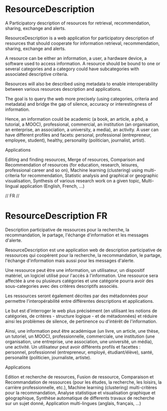 # ResourceDescription
A Participatory description of resources for retrieval, recommendation, sharing, exchange and alerts. 


ResourceDescription is a web application for participatory description of resources 
that should cooperate for information retrieval, recommendation, sharing, exchange 
and alerts.

A resource can be either an information, a user, a hardware device, a software used 
to access information. A resource should be bound to one or several categories and 
a category could have subcategories with associated descriptive criteria.

Resources will also be described using metadata to enable interoperability between 
various resources description and applications.

The goal is to query the web more precisely (using categories, criteria and metadata) 
and bridge the gap of silence, accuracy or interestingness of information. 


Hence, an information could be academic (a book, an article, a phd, a tutorial, a MOOC), 
professional, commercial, an institution (an organisation, an enterprise, an association, 
a university, a media), an activity.
A user can have different profiles and facets: personal, professional 
(entrepreneur, employee, student), healthy, personality (politician, journalist, artist).

Applications

Editing and finding resources, Merge of resources, Comparison and Recommendation 
of resources (for education, research, leisures, professional career and so on), 
Machine learning (clustering) using multi-criteria for recommendation, 
Statistic analysis and graphical or geographic visualisation, 
Synthesis of various research work on a given topic, 
Multi-lingual application (English, French, ...) 


// FR // 

# ResourceDescription FR 

Description participative de ressources pour la recherche, 
la recommandation, le partage, l'échange d'information et les messages d'alerte.

ResourceDescription est une application web de description participative de ressources 
qui coopèrent pour la recherche, la recommandation, le partage, l'échange d'information 
mais aussi pour les messages d'alerte.

Une ressource peut être une information, un utilisateur, un dispositif matériel, 
un logiciel utilisé pour l'accès à l'information. Une ressource sera affectée à 
une ou plusieurs catégories et une catégorie pourra avoir des sous-categories 
avec des critères descriptifs associés.

Les ressources seront également décrites par des métadonnées pour permettre 
l'interopérabilité entre différentes descriptions et applications.

Le but est d'interroger le web plus précisément 
(en utilisant les notions de catégories, de critères - structure logique - et de 
métadonnées) et réduire ainsi les problèmes de silence, de pertinence ou d'intérêt 
de l'information. 


Ainsi, une information peut être académique (un livre, un article, une thèse, un tutoriel, 
un MOOC), professionnelle, commerciale, une institution (une organisation, une entreprise, 
une association, une université, un média), une activité.
Un utilisateur peut avoir différents profils et facettes : personnel, professionnel 
(entrepreneur, employé, étudiant/élève), santé, personalité 
(politicien, journaliste, artiste).

Applications

Edition et recherche de resources, Fusion de ressource, Comparaison et Recommandation 
de ressources (pour les études, la recherche, les loisirs, la carrière professionnelle, 
etc.), Machine learning (clustering) multi-critères pour la recommandation, 
Analyse statistique et visualisation graphique et géographique, 
Synthèse automatique de differents travaux de recherche sur un sujet donné, 
Application multi-lingues (anglais, français, ...) 



